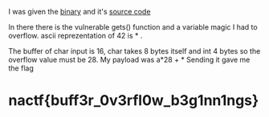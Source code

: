 I was given the <a href="2022/gets">binary</a> and it's <a href="2022/gets.c">source code </a>

In there there is the vulnerable gets() function and a variable magic I had to overflow. ascii reprezentation of 42 is * .

The buffer of char input is 16, char takes 8 bytes itself and int 4 bytes so the overflow value must be 28. My payload was a*28 + *
Sending it gave me the flag

# nactf{buff3r_0v3rfl0w_b3g1nn1ngs}
